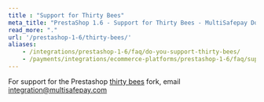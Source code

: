 ```yaml
---
title : "Support for Thirty Bees"
meta_title: "PrestaShop 1.6 - Support for Thirty Bees - MultiSafepay Docs"
read_more: "."
url: '/prestashop-1-6/thirty-bees/'
aliases: 
    - /integrations/prestashop-1-6/faq/do-you-support-thirty-bees/
    - /payments/integrations/ecommerce-platforms/prestashop-1-6/faq/support-for-thirty-bees/
---
```

For support for the Prestashop [thirty bees](https://thirtybees.com/blog/what-is-thirty-bees) fork, email <integration@multisafepay.com>
